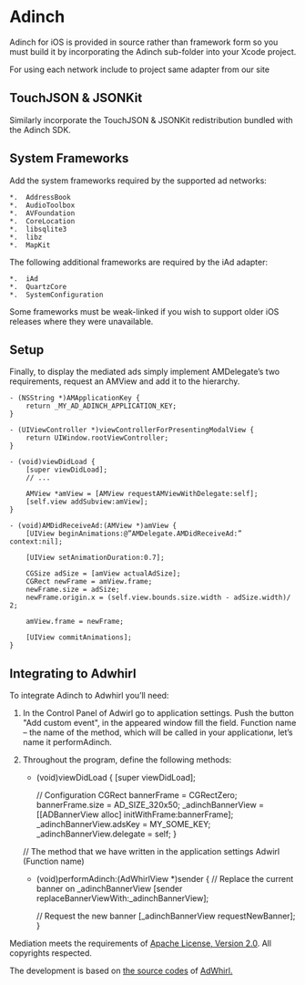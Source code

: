 Adinch
===========

Adinch for iOS is provided in source rather than framework form so you must build it by incorporating the Adinch sub-folder into your Xcode project.

For using each network include to project same adapter from our site

TouchJSON & JSONKit
-----------------
Similarly incorporate the TouchJSON & JSONKit redistribution bundled with the Adinch SDK.

System Frameworks
----------------- 
Add the system frameworks required by the supported ad networks:

	*.	AddressBook
	*.	AudioToolbox
	*.	AVFoundation
	*.	CoreLocation
	*.	libsqlite3
	*.	libz
	*.	MapKit
    
The following additional frameworks are required by the iAd adapter:

	*.	iAd
	*.	QuartzCore
	*.	SystemConfiguration
    
Some frameworks must be weak-linked if you wish to support older iOS releases where they were unavailable.

Setup
------------------
Finally, to display the mediated ads simply implement AMDelegate’s two requirements, request an AMView and add it to the hierarchy.

    - (NSString *)AMApplicationKey {
        return _MY_AD_ADINCH_APPLICATION_KEY;
    }
    
    - (UIViewController *)viewControllerForPresentingModalView {
        return UIWindow.rootViewController;
    }
    
    - (void)viewDidLoad {
        [super viewDidLoad];
        // ...
        
        AMView *amView = [AMView requestAMViewWithDelegate:self];
        [self.view addSubview:amView];
    }

    - (void)AMDidReceiveAd:(AMView *)amView {
        [UIView beginAnimations:@”AMDelegate.AMDidReceiveAd:” context:nil];
        
        [UIView setAnimationDuration:0.7];
        
        CGSize adSize = [amView actualAdSize];
        CGRect newFrame = amView.frame;
        newFrame.size = adSize;
        newFrame.origin.x = (self.view.bounds.size.width - adSize.width)/ 2;
        
        amView.frame = newFrame;
        
        [UIView commitAnimations];
    }
    
Integrating to Adwhirl
---------------------
To integrate Adinch to Adwhirl  you’ll need:

1) In the Control Panel of Adwirl go to application settings. Push the button "Add custom event", in the appeared window fill the field. Function name – the name of the method, which will be called in your applicationи, let’s name it performAdinch.

2) Throughout the program, define the following methods:

    - (void)viewDidLoad {
        [super viewDidLoad];
        
        // Сonfiguration
        CGRect bannerFrame = CGRectZero;
        bannerFrame.size = AD_SIZE_320x50;
        _adinchBannerView = [[ADBannerView alloc] initWithFrame:bannerFrame];
        _adinchBannerView.adsKey = MY_SOME_KEY;
        _adinchBannerView.delegate = self;
    }
    
    // The method that we have written  in the application settings  Adwirl (Function name)
    - (void)performAdinch:(AdWhirlView *)sender
    {
        // Replace the current banner on  _adinchBannerView
        [sender replaceBannerViewWith:_adinchBannerView];
        
        // Request the new banner
        [_adinchBannerView requestNewBanner];
    }

Mediation meets the requirements of <a href=http://www.apache.org/licenses/LICENSE-2.0.html>Apache License, Version 2.0</a>. All copyrights respected.

The development is based on <a href=http://code.google.com/p/adwhirl/>the source codes</a> of <a href=https://www.adwhirl.com/>AdWhirl.</a>
